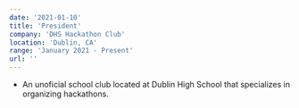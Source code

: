 ```yaml
---
date: '2021-01-10'
title: 'President'
company: 'DHS Hackathon Club'
location: 'Dublin, CA'
range: 'January 2021 - Present'
url: ''
---
```


- An unoficial school club located at Dublin High School that specializes in organizing hackathons.
